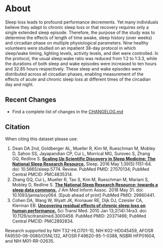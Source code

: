 # About

Sleep loss leads to profound performance decrements. Yet many individuals believe they adapt to chronic sleep loss or that recovery requires only a single extended sleep episode. Therefore, the purpose of the study was to determine the effects of length of time awake, sleep history (over weeks) and circadian phase on multiple physiological parameters.  Nine healthy volunteers were studied on an inpatient 38-day protocol in which sleep/wake timing, lighting levels, activity levels, and diet were controlled. In the protocol, the usual sleep:wake ratio was reduced from 1:2 to 1:3.3, while the durations of both sleep and wake episodes were increased to ten hours and 32.85 hours respectively. These sleep and wake episodes were distributed across all circadian phases, enabling measurement of the effects of acute and chronic sleep loss at different times of the circadian day and night.

## Recent Changes

- Find a complete list of changes in the [CHANGELOG.md](:pages_path:/CHANGELOG.md)

## Citation

When citing this dataset please use:

1. Dean DA 2nd, Goldberger AL, Mueller R, Kim M, Rueschman M, Mobley D, Sahoo SS, Jayapandian CP, Cui L, Morrical MG, Surovec S, Zhang GQ, Redline S. [**Scaling Up Scientific Discovery in Sleep Medicine: The National Sleep Research Resource.**](https://www.ncbi.nlm.nih.gov/pubmed/27070134) Sleep. 2016 May 1;39(5):1151-64. doi: 10.5665/sleep.5774. Review. PubMed PMID: 27070134; PubMed Central PMCID: PMC4835314.
2. Zhang GQ, Cui L, Mueller R, Tao S, Kim M, Rueschman M, Mariani S, Mobley D, Redline S. [**The National Sleep Research Resource: towards a sleep data commons.**](https://www.ncbi.nlm.nih.gov/pubmed/29860441) J Am Med Inform Assoc. 2018 May 31. doi: 10.1093/jamia/ocy064. [Epub ahead of print] PubMed PMID: 29860441.
3. Cohen DA, Wang W, Wyatt JK, Kronauer RE, Dijk DJ, Czeisler CA, Klerman EB. [**Uncovering residual effects of chronic sleep loss on human performance.**](https://www.ncbi.nlm.nih.gov/pubmed/20371466) Sci Transl Med. 2010 Jan 13;2(14):14ra3. doi: 10.1126/scitranslmed.3000458. PubMed PMID: 20371466; PubMed Central PMCID: PMC2892834.

Research supported by NIH T32-HLO701-10, NIH K02-HD045459, AFOSR FA9550-06-0080/O5NL132, AFOSR F49620-95-1-0388, NSBRI HFP01604, and NIH M01-RR-02635.
